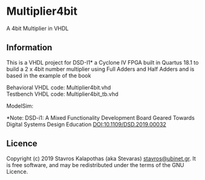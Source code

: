 # Multiplier4bit

A 4bit Multiplier in VHDL 

## Information

This is a VHDL project for DSD-I1* a Cyclone IV FPGA built in Quartus 18.1 to build a 2 x 4bit number multiplier using Full Adders and Half Adders and is based in the example of the book 


Behavioral VHDL code: Multiplier4bit.vhd  
Testbench VHDL code: Multiplier4bit_tb.vhd  

ModelSim:  


*Note: DSD-i1: A Mixed Functionality Development Board Geared Towards Digital Systems Design Education [DOI:10.1109/DSD.2019.00032](https://www.researchgate.net/deref/http%3A%2F%2Fdx.doi.org%2F10.1109%2FDSD.2019.00032?_sg%5B0%5D=v-cnN-1Q246lx6ZElyyd_L2GLjVH2cDblXKnupqF6zBTWGsRmigTw_ho2UEIExompd-pfg1aXKe2HxtKhm8yTj_qKA.RFCrYuolSv1xRRtksL0NU8xa-sfrV6ZTsQm8Z6Ge2xh6ypvMKM0sHAtBECzdcRJoFOjJpYWyh5DrIrnMCZrsYA)

## Licence

Copyright (c) 2019 Stavros Kalapothas (aka Stevaras) <stavros@ubinet.gr>.
It is free software, and may be redistributed under the terms of the GNU Licence.